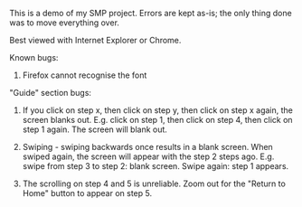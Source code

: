This is a demo of my SMP project. Errors are kept as-is; the only thing done was to move everything over.

Best viewed with Internet Explorer or Chrome.

Known bugs:

1. Firefox cannot recognise the font

"Guide" section bugs:

1. If you click on step x, then click on step y, then click on step x again, the screen blanks out. E.g. click on step 1, then click on step 4, then click on step 1 again. The screen will blank out.

2. Swiping - swiping backwards once results in a blank screen. When swiped again, the screen will appear with the step 2 steps ago. E.g. swipe from step 3 to step 2: blank screen. Swipe again: step 1 appears.

3. The scrolling on step 4 and 5 is unreliable. Zoom out for the "Return to Home" button to appear on step 5.
